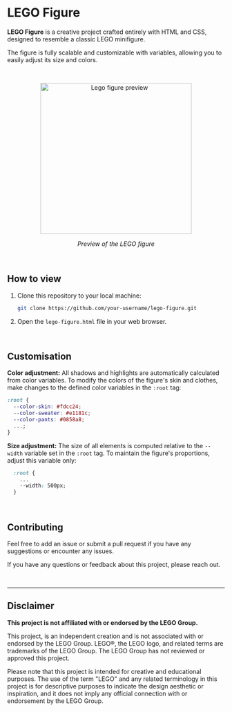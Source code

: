 # LEGO Figure

**LEGO Figure** is a creative project crafted entirely with HTML and CSS, designed to resemble a classic LEGO minifigure.

The figure is fully scalable and customizable with variables, allowing you to easily adjust its size and colors.



</br>
<p align=center>
   <img width="350" alt="Lego figure preview" src="https://github.com/almlid/Lego-figure/assets/75735113/d4b8f6a4-8400-4abc-8ff1-d3bfd352bf82">
</p>
<p align=center>
 <em>Preview of the LEGO figure</em>
</p>
</br>

## How to view

1. Clone this repository to your local machine:

   ```bash
   git clone https://github.com/your-username/lego-figure.git
   ```

2. Open the `lego-figure.html` file in your web browser.

</br>

## Customisation

**Color adjustment:**
All shadows and highlights are automatically calculated from color variables. To modify the colors of the figure's skin and clothes, make changes to the defined color variables in the `:root` tag:

```css
:root {
  --color-skin: #fdcc24;
  --color-sweater: #e1181c;
  --color-pants: #0858a8;
  ...;
}
```

**Size adjustment:**
The size of all elements is computed relative to the `--width` variable set in the `:root` tag. To maintain the figure's proportions, adjust this variable only:

```css
  :root {
    ...
    --width: 500px;
  }
```

</br>

## Contributing

Feel free to add an issue or submit a pull request if you have any suggestions or encounter any issues.

If you have any questions or feedback about this project, please reach out.

</br>

---

## Disclaimer

**This project is not affiliated with or endorsed by the LEGO Group.**

This project, is an independent creation and is not associated with or endorsed by the LEGO Group. LEGO®, the LEGO logo, and related terms are trademarks of the LEGO Group. The LEGO Group has not reviewed or approved this project.

Please note that this project is intended for creative and educational purposes. The use of the term "LEGO" and any related terminology in this project is for descriptive purposes to indicate the design aesthetic or inspiration, and it does not imply any official connection with or endorsement by the LEGO Group.
